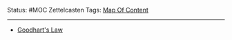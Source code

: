 Status: #MOC 
Zettelcasten Tags: [Map Of Content](Map%20Of%20Content.md)

---

* [Goodhart's Law](../slip-box/Goodhart's%20Law.md)

